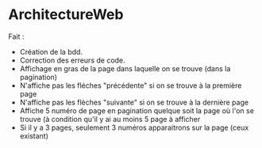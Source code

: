 # ArchitectureWeb

Fait :
- Création de la bdd.
- Correction des erreurs de code.
- Affichage en gras de la page dans laquelle on se trouve (dans la pagination)
- N'affiche pas les fléches "précédente" si on se trouve à la première page
- N'affiche pas les flèches "suivante" si on se trouve à la dernière page
- Affiche 5 numéro de page en pagination quelque soit la page où l'on se trouve (à condition qu'il y ai au moins 5 page à afficher
- Si il y a 3 pages, seulement 3 numéros apparaitrons sur la page (ceux existant)
